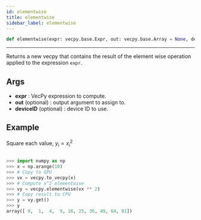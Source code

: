 ```yaml
---
id: elementwise
title: elementwise
sidebar_label: elementwise  
---
```


```python
def elementwise(expr: vecpy.base.Expr, out: vecpy.base.Array = None, deviceID: int = 0):
```

---



Returns a new vecpy that contains the result of the element wise operation applied to the 
expression `expr`.

## Args
* **expr**  : VecPy expression to compute.
* **out** (optional) : output argument to assign to.
* **deviceID** (optional) : device ID to use.

## Example

Square each value, $y_i = x_i^2$

 
```python
 
>>> import numpy as np
>>> x = np.arange(10)
>>> # Copy to GPU
>>> vx = vecpy.to_vecpy(x)
>>> # Compute x^2 elementwise
>>> vy = vecpy.elementwise(vx ** 2)
>>> # Copy result to CPU
>>> y = vy.get()
>>> y
array([ 0,  1,  4,  9, 16, 25, 36, 49, 64, 81])
 
```


